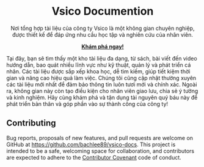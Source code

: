 <p align="center">
    <h1 align="center">Vsico Documention</h1>
    <p align="center">Nơi tổng hợp tài liệu của công ty Vsico là một không gian chuyên nghiệp, được thiết kế để đáp ứng nhu cầu học tập và nghiên cứu của nhân viên.</p>
    <p align="center"><strong><a href="https://bachlee89.github.io/vsico.docs">Khám phá ngay!</a></strong></p>
</p>

Tại đây, bạn sẽ tìm thấy một kho tài liệu đa dạng, từ sách, bài viết đến video hướng dẫn, bao quát nhiều lĩnh vực như kỹ thuật, quản lý và phát triển cá nhân. Các tài liệu được sắp xếp khoa học, dễ tìm kiếm, giúp tiết kiệm thời gian và nâng cao hiệu quả làm việc. Chúng tôi cũng cập nhật thường xuyên các tài liệu mới nhất để đảm bảo thông tin luôn tươi mới và chính xác. Ngoài ra, không gian này còn tạo điều kiện cho nhân viên giao lưu, chia sẻ ý tưởng và kinh nghiệm. Hãy cùng khám phá và tận dụng tài nguyên quý báu này để phát triển bản thân và góp phần vào sự thành công của công ty!

## Contributing

Bug reports, proposals of new features, and pull requests are welcome on GitHub at https://github.com/bachlee89/vsico-docs. This project is intended to be a safe, welcoming space for collaboration, and contributors are expected to adhere to the [Contributor Covenant](http://contributor-covenant.org) code of conduct.